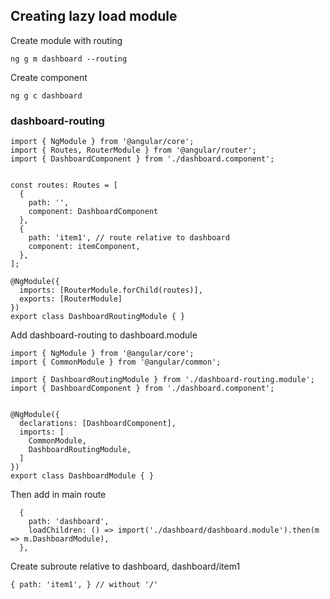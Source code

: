 ## Creating lazy load module
Create module with routing

``` ng g m dashboard --routing ```

Create component

``` ng g c dashboard ```


### dashboard-routing
```
import { NgModule } from '@angular/core';
import { Routes, RouterModule } from '@angular/router';
import { DashboardComponent } from './dashboard.component';


const routes: Routes = [
  {
    path: '',
    component: DashboardComponent
  },
  {
    path: 'item1', // route relative to dashboard
    component: itemComponent,
  },
];

@NgModule({
  imports: [RouterModule.forChild(routes)],
  exports: [RouterModule]
})
export class DashboardRoutingModule { }

```

Add dashboard-routing to dashboard.module
```
import { NgModule } from '@angular/core';
import { CommonModule } from '@angular/common';

import { DashboardRoutingModule } from './dashboard-routing.module';
import { DashboardComponent } from './dashboard.component';


@NgModule({
  declarations: [DashboardComponent],
  imports: [
    CommonModule,
    DashboardRoutingModule,
  ]
})
export class DashboardModule { }

```

Then add in main route
```
  {
    path: 'dashboard',
    loadChildren: () => import('./dashboard/dashboard.module').then(m => m.DashboardModule),
  },
  ```

Create subroute relative to dashboard,  dashboard/item1
```
{ path: 'item1', } // without '/'
```
